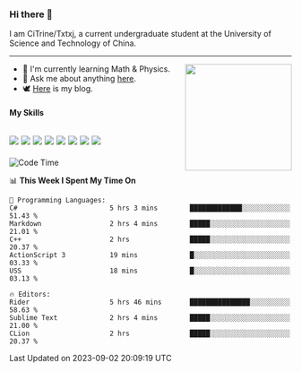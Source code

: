 ### Hi there 👋

I am CiTrine/Txtxj, a current undergraduate student at the University of Science and Technology of China.

---

<img align="right" height="190" src="http://github-profile-summary-cards.vercel.app/api/cards/stats?username=txtxj&theme=vue">

- 🌱 I'm currently learning Math & Physics.
- 💬 Ask me about anything [here](https://github.com/txtxj/txtxj/issues).
- 🕊️ [Here](https://txtxj.top) is my blog.

#### My Skills

![](https://img.shields.io/badge/C%23-239120?logo=csharp&logoColor=fff)
![](https://img.shields.io/badge/Unity-000000?logo=unity&logoColor=fff)
![](https://img.shields.io/badge/Python-3e74a2?logo=python&logoColor=fff)
![](https://img.shields.io/badge/C++-65318e?logo=cplusplus&logoColor=fff)
![](https://img.shields.io/badge/C-5654a2?logo=c&logoColor=fff)
![](https://img.shields.io/badge/Blender-f5792a?logo=blender&logoColor=fff)
![](https://img.shields.io/badge/MS%20SQL-cc2927?logo=microsoftsqlserver&logoColor=fff)
![](https://img.shields.io/badge/My%20SQL-4479a1?logo=mysql&logoColor=fff)
---

<!--START_SECTION:waka-->
![Code Time](http://img.shields.io/badge/Code%20Time-1%2C401%20hrs%2038%20mins-blue)

📊 **This Week I Spent My Time On** 

```text
💬 Programming Languages: 
C#                       5 hrs 3 mins        █████████████░░░░░░░░░░░░   51.43 % 
Markdown                 2 hrs 4 mins        █████░░░░░░░░░░░░░░░░░░░░   21.01 % 
C++                      2 hrs               █████░░░░░░░░░░░░░░░░░░░░   20.37 % 
ActionScript 3           19 mins             █░░░░░░░░░░░░░░░░░░░░░░░░   03.33 % 
USS                      18 mins             █░░░░░░░░░░░░░░░░░░░░░░░░   03.13 % 

🔥 Editors: 
Rider                    5 hrs 46 mins       ███████████████░░░░░░░░░░   58.63 % 
Sublime Text             2 hrs 4 mins        █████░░░░░░░░░░░░░░░░░░░░   21.00 % 
CLion                    2 hrs               █████░░░░░░░░░░░░░░░░░░░░   20.37 % 
```


 Last Updated on 2023-09-02 20:09:19 UTC
<!--END_SECTION:waka-->

